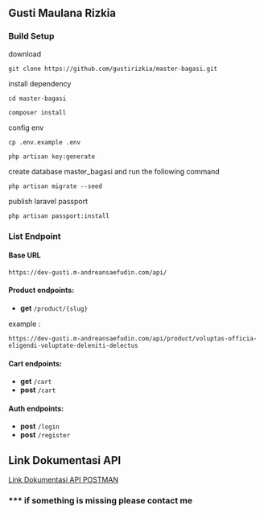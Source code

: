 ## Gusti Maulana Rizkia

### Build Setup

download

```
git clone https://github.com/gustirizkia/master-bagasi.git
```

install dependency

```
cd master-bagasi
```

```
composer install
```

config env

```
cp .env.example .env
```

```
php artisan key:generate
```

create database master_bagasi and run the following command

```
php artisan migrate --seed
```

publish laravel passport

```
php artisan passport:install
```

### List Endpoint

#### Base URL

```
https://dev-gusti.m-andreansaefudin.com/api/
```

#### Product endpoints:

-   **get** `/product/{slug}`

example :

```
https://dev-gusti.m-andreansaefudin.com/api/product/voluptas-officia-eligendi-voluptate-deleniti-delectus
```

#### Cart endpoints:

-   **get** `/cart`
-   **post** `/cart`

#### Auth endpoints:

-   **post** `/login`
-   **post** `/register`

## Link Dokumentasi API

<a href="https://documenter.getpostman.com/view/19492328/2s8Z6yXswV">Link Dokumentasi API POSTMAN</a>

### \*\*\* if something is missing please contact me
